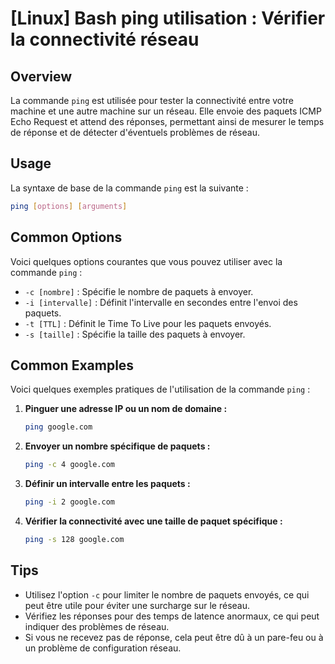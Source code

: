 # [Linux] Bash ping utilisation : Vérifier la connectivité réseau

## Overview
La commande `ping` est utilisée pour tester la connectivité entre votre machine et une autre machine sur un réseau. Elle envoie des paquets ICMP Echo Request et attend des réponses, permettant ainsi de mesurer le temps de réponse et de détecter d'éventuels problèmes de réseau.

## Usage
La syntaxe de base de la commande `ping` est la suivante :

```bash
ping [options] [arguments]
```

## Common Options
Voici quelques options courantes que vous pouvez utiliser avec la commande `ping` :

- `-c [nombre]` : Spécifie le nombre de paquets à envoyer.
- `-i [intervalle]` : Définit l'intervalle en secondes entre l'envoi des paquets.
- `-t [TTL]` : Définit le Time To Live pour les paquets envoyés.
- `-s [taille]` : Spécifie la taille des paquets à envoyer.

## Common Examples
Voici quelques exemples pratiques de l'utilisation de la commande `ping` :

1. **Pinguer une adresse IP ou un nom de domaine :**
   ```bash
   ping google.com
   ```

2. **Envoyer un nombre spécifique de paquets :**
   ```bash
   ping -c 4 google.com
   ```

3. **Définir un intervalle entre les paquets :**
   ```bash
   ping -i 2 google.com
   ```

4. **Vérifier la connectivité avec une taille de paquet spécifique :**
   ```bash
   ping -s 128 google.com
   ```

## Tips
- Utilisez l'option `-c` pour limiter le nombre de paquets envoyés, ce qui peut être utile pour éviter une surcharge sur le réseau.
- Vérifiez les réponses pour des temps de latence anormaux, ce qui peut indiquer des problèmes de réseau.
- Si vous ne recevez pas de réponse, cela peut être dû à un pare-feu ou à un problème de configuration réseau.